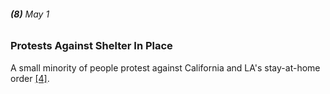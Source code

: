 ###### **(8)** May 1

### Protests Against Shelter In Place

A small minority of people protest against California and LA's stay-at-home order [[4]](https://calmatters.org/health/coronavirus/2020/04/gavin-newsom-coronavirus-updates-timeline/).